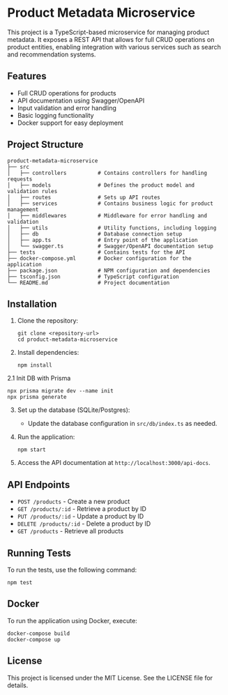 # Product Metadata Microservice

This project is a TypeScript-based microservice for managing product metadata. It exposes a REST API that allows for full CRUD operations on product entities, enabling integration with various services such as search and recommendation systems.

## Features

- Full CRUD operations for products
- API documentation using Swagger/OpenAPI
- Input validation and error handling
- Basic logging functionality
- Docker support for easy deployment

## Project Structure

```
product-metadata-microservice
├── src
│   ├── controllers          # Contains controllers for handling requests
│   ├── models               # Defines the product model and validation rules
│   ├── routes               # Sets up API routes
│   ├── services             # Contains business logic for product management
│   ├── middlewares          # Middleware for error handling and validation
│   ├── utils                # Utility functions, including logging
│   ├── db                   # Database connection setup
│   ├── app.ts               # Entry point of the application
│   └── swagger.ts           # Swagger/OpenAPI documentation setup
├── tests                    # Contains tests for the API
├── docker-compose.yml       # Docker configuration for the application
├── package.json             # NPM configuration and dependencies
├── tsconfig.json            # TypeScript configuration
└── README.md                # Project documentation
```

## Installation

1. Clone the repository:
   ```
   git clone <repository-url>
   cd product-metadata-microservice
   ```

2. Install dependencies:
   ```
   npm install
   ```
2.1 Init DB with Prisma
   ```
   npx prisma migrate dev --name init
   npx prisma generate
   ```

3. Set up the database (SQLite/Postgres):
   - Update the database configuration in `src/db/index.ts` as needed.

4. Run the application:
   ```
   npm start
   ```

5. Access the API documentation at `http://localhost:3000/api-docs`.

## API Endpoints

- `POST /products` - Create a new product
- `GET /products/:id` - Retrieve a product by ID
- `PUT /products/:id` - Update a product by ID
- `DELETE /products/:id` - Delete a product by ID
- `GET /products` - Retrieve all products

## Running Tests

To run the tests, use the following command:
```
npm test
```

## Docker

To run the application using Docker, execute:
```
docker-compose build
docker-compose up
```

## License

This project is licensed under the MIT License. See the LICENSE file for details.